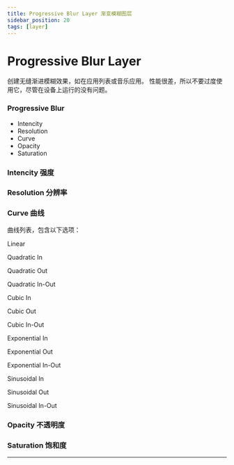 ```yaml
---
title: Progressive Blur Layer 渐变模糊图层
sidebar_position: 20
tags: [layer]
---
```


# Progressive Blur Layer

创建无缝渐进模糊效果，如在应用列表或音乐应用。
性能很差，所以不要过度使用它，尽管在设备上运行的没有问题。

<div class="patch-container">
 <div class="patch layer">
  <h3>Progressive Blur</h3>
   <ul class="inputs"> 
        <li>Intencity</li>  
        <li>Resolution</li>
        <li>Curve</li>
        <li>Opacity</li>
        <li>Saturation</li>
   </ul>
 </div>
</div>

### Intencity 强度

### Resolution 分辨率

### Curve 曲线

曲线列表，包含以下选项：

Linear

Quadratic In

Quadratic Out

Quadratic In-Out

Cubic In

Cubic Out

Cubic In-Out

Exponential In

Exponential Out

Exponential In-Out

Sinusoidal In

Sinusoidal Out

Sinusoidal In-Out

### Opacity 不透明度

### Saturation 饱和度


------
